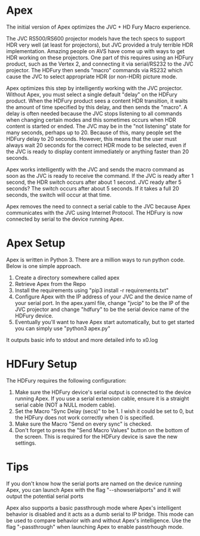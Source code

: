 Apex
==============
The initial version of Apex optimizes the JVC + HD Fury Macro experience.

The JVC RS500/RS600 projector models have the tech specs to support HDR very well (at least for projectors), but JVC provided a truly terrible HDR implementation. Amazing people on AVS have come up with ways to get HDR working on these projectors.  One part of this requires using an HDFury product, such as the Vertex 2, and connecting it via serial/RS232 to the JVC projector.  The HDFury then sends "macro" commands via RS232 which cause the JVC to select appropriate HDR (or non-HDR) picture mode. 

Apex optimizes this step by intelligently working with the JVC projector.  Without Apex, you must select a single default "delay" on the HDFury product.  When the HDFury product sees a content HDR transition, it waits the amount of time specified by this delay, and then sends the "macro".  A delay is often needed because the JVC stops listening to all commands when changing certain modes and this sometimes occurs when HDR content is started or ended.  The JVC may be in the "not listening" state for many seconds, perhaps up to 20.  Because of this, many people set the HDFury delay to 20 seconds.  However, this means that the user must always wait 20 seconds for the correct HDR mode to be selected, even if the JVC is ready to display content immediately or anything faster than 20 seconds.

Apex works intelligently with the JVC and sends the macro command as soon as the JVC is ready to receive the command.   If the JVC is ready after 1 second, the HDR switch occurs after about 1 second.   JVC ready after 5 seconds?  The switch occurs after about 5 seconds.  If it takes a full 20 seconds, the switch will occur at that time.

Apex removes the need to connect a serial cable to the JVC because Apex communicates with the JVC using Internet Protocol.  The HDFury is now connected by serial to the device running Apex.

Apex Setup
==============
Apex is written in Python 3.  There are a million ways to run python code.  Below is one simple approach.  

1) Create a directory somewhere called apex
2) Retrieve Apex from the Repo
3) Install the requirements using "pip3 install -r requirements.txt"
4) Configure Apex with the IP address of your JVC and the device name of your serial port.  In the apex.yaml file, change "jvcip" to be the IP of the JVC projector and change "hdfury" to be the serial device name of the HDFury device.
5) Eventually you'll want to have Apex start automatically, but to get started you can simply use "python3 apex.py"

It outputs basic info to stdout and more detailed info to x0.log

HDFury Setup
==============
The HDFury requires the following configuration:

1) Make sure the HDFury device's serial output is connected to the device running Apex.  If you use a serial extension cable, ensure it is a straight serial cable (NOT a NULL modem cable).  
2) Set the Macro "Sync Delay (secs)" to be 1.  I wish it could be set to 0, but the HDFury does not work correctly when 0 is specified.
3) Make sure the Macro "Send on every sync" is checked. 
4) Don't forget to press the "Send Macro Values" button on the bottom of the screen.   This is required for the HDFury device is save the new settings.

Tips
==============
If you don't know how the serial ports are named on the device running Apex, you can launch Apex with the flag "--showserialports" and it will output the potential serial ports

Apex also supports a basic passthrough mode where Apex's intelligent behavior is disabled and it acts as a dumb serial to IP bridge.  This mode can be used to compare behavior with and without Apex's intelligence.  Use the flag "-passthrough" when launching Apex to enable passtrhough mode.